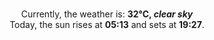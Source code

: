 <p  align="center"><br/>Currently, the weather is: <b> 32°C, <i>clear sky</i></b></br>Today, the sun rises at <b>05:13</b> and sets at <b>19:27</b>.</p>